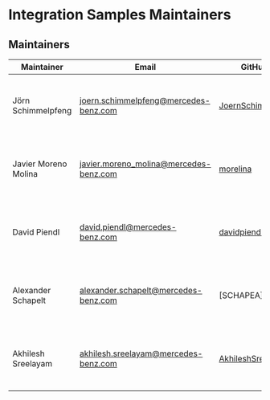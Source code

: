 <!-- SPDX-License-Identifier: MIT --->
# Integration Samples Maintainers

## Maintainers

| Maintainer           | Email                                    | GitHub ID                                                   | Affiliation                                                                                       | Joined     |
|----------------------|------------------------------------------|-------------------------------------------------------------| ------------------------------------------------------------------------------------------------- |------------| 
| Jörn Schimmelpfeng   | <joern.schimmelpfeng@mercedes-benz.com>  | [JoernSchimmelpfeng](https://github.com/joernschimmelpfeng) | Mercedes-Benz Connectivity Services GmbH, [imprint](https://connectivity.mercedes-benz.com/imprint) | 04/01/2021 | 
| Javier Moreno Molina | <javier.moreno_molina@mercedes-benz.com> | [morelina](https://github.com/morelina)                     | Mercedes-Benz Connectivity Services GmbH, [imprint]( https://connectivity.mercedes-benz.com/imprint) | 04/01/2021 | 
| David Piendl         | <david.piendl@mercedes-benz.com>         | [davidpiendl](https://github.com/davidpiendl)               | Mercedes-Benz Connectivity Services GmbH, [imprint]( https://connectivity.mercedes-benz.com/imprint) | 07/05/2022 |
| Alexander Schapelt   | <alexander.schapelt@mercedes-benz.com>   | [SCHAPEA]                                                   | Mercedes-Benz Connectivity Services GmbH, [imprint]( https://connectivity.mercedes-benz.com/imprint) | 07/05/2022 |   
| Akhilesh Sreelayam   | <akhilesh.sreelayam@mercedes-benz.com>   | [AkhileshSreelayam](https://github.com/akhileshsreelayam)   | Mercedes-Benz Connectivity Services GmbH, [imprint]( https://connectivity.mercedes-benz.com/imprint) | 19/06/2024 |

<!--
## Emeritus Maintainers

*(None at the moment)*

| Maintainer                                       | GitHub ID                                 | Affiliation                                                                                       | Left   |
| ------------------------------------------------ | ----------------------------------------- | ------------------------------------------------------------------------------------------------- | -------| 

-->
